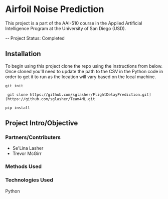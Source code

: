 # Airfoil Noise Prediction #
This project is a part of the AAI-510 course in the Applied Artificial Intelligence Program at the University of San Diego (USD). 


-- Project Status: Completed

## Installation ##
To begin using this project clone the repo using the instructions from below. Once cloned you'll need to update the path to the CSV in the Python code in order to get it to run as the location will vary based on the local machine.

` git init `

` git clone https://github.com/sglasher/FlightDelayPrediction.git](https://github.com/sglasher/Team4ML.git`

` pip install  `

## Project Intro/Objective ##


### Partners/Contributers ###
- Se'Lina Lasher
- Trevor McGirr

### Methods Used ###


### Technologies Used ###
Python
